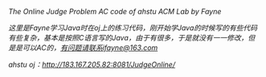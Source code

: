 *The Online Judge Problem AC code of ahstu ACM Lab by Fayne*

*这里是Fayne学习Java时在oj上的练习代码，刚开始学Java的时候写的有些代码有些复杂，基本是按照C语言写的Java，由于有很多，于是就没有一一修改，但是是可以AC的，有问题请联系ifayne@163.com*

*ahstu oj：http://183.167.205.82:8081/JudgeOnline/*
